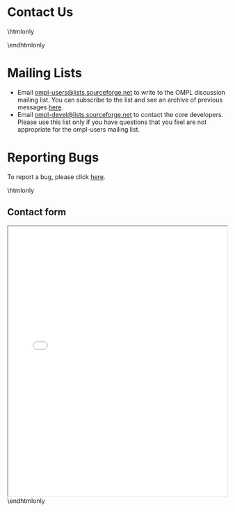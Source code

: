 # Contact Us

\htmlonly<div class="row"><div class="col-md-6 col-sm-6">\endhtmlonly
# Mailing Lists

 - Email ompl-users@lists.sourceforge.net to write to the OMPL discussion mailing list. You can subscribe to the list and see an archive of previous messages [here](https://lists.sourceforge.net/lists/listinfo/ompl-users).
 - Email ompl-devel@lists.sourceforge.net to contact the core developers. Please use this list only if you have questions that you feel are not appropriate for the ompl-users mailing list.

# Reporting Bugs

To report a bug, please click [here](bitbucketIssues.html).

\htmlonly</div><div class="col-md-6 col-sm-6">
<h2>Contact form</h2>
<iframe src="php/html-contact-form.php" width="100%" height="620"></iframe></div></div>
\endhtmlonly
